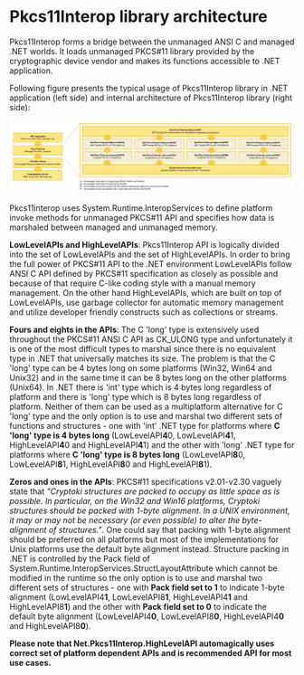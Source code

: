 # Pkcs11Interop library architecture

Pkcs11Interop forms a bridge between the unmanaged ANSI C and managed .NET worlds. It loads unmanaged PKCS#11 library provided by the cryptographic device vendor and makes its functions accessible to .NET application.

Following figure presents the typical usage of Pkcs11Interop library in .NET application (left side) and internal architecture of Pkcs11Interop library (right side):

![Pkcs11Interop architecture](images/pkcs11interop-architecture.png?raw=true)

Pkcs11interop uses System.Runtime.InteropServices to define platform invoke methods for unmanaged PKCS#11 API and specifies how data is marshaled between managed and unmanaged memory.

**LowLevelAPIs and HighLevelAPIs**: Pkcs11Interop API is logically divided into the set of LowLevelAPIs and the set of HighLevelAPIs. In order to bring the full power of PKCS#11 API to the .NET environment LowLevelAPIs follow ANSI C API defined by PKCS#11 specification as closely as possible and because of that require C-like coding style with a manual memory management. On the other hand HighLevelAPIs, which are built on top of LowLevelAPIs, use garbage collector for automatic memory management and utilize developer friendly constructs such as collections or streams.

**Fours and eights in the APIs**: The C 'long' type is extensively used throughout the PKCS#11 ANSI C API as CK_ULONG type and unfortunately it is one of the most difficult types to marshal since there is no equivalent type in .NET that universally matches its size. The problem is that the C 'long' type can be 4 bytes long on some platforms (Win32, Win64 and Unix32) and in the same time it can be 8 bytes long on the other platforms (Unix64). In .NET there is 'int' type which is 4 bytes long regardless of platform and there is 'long' type which is 8 bytes long regardless of platform. Neither of them can be used as a multiplatform alternative for C 'long' type and the only option is to use and marshal two different sets of functions and structures - one with 'int' .NET type for platforms where **C 'long' type is 4 bytes long** (LowLevelAPI**4**0, LowLevelAPI**4**1, HighLevelAPI**4**0 and HighLevelAPI**4**1) and the other with 'long' .NET type for platforms where **C 'long' type is 8 bytes long** (LowLevelAPI**8**0, LowLevelAPI**8**1, HighLevelAPI**8**0 and HighLevelAPI**8**1).

**Zeros and ones in the APIs**: PKCS#11 specifications v2.01-v2.30 vaguely state that *"Cryptoki structures are packed to occupy as little space as is possible. In particular, on the Win32 and Win16 platforms, Cryptoki structures should be packed with 1-byte alignment. In a UNIX environment, it may or may not be necessary (or even possible) to alter the byte-alignment of structures."*. One could say that packing with 1-byte alignment should be preferred on all platforms but most of the implementations for Unix platforms use the default byte alignment instead. Structure packing in .NET is controlled by the Pack field of System.Runtime.InteropServices.StructLayoutAttribute which cannot be modified in the runtime so the only option is to use and marshal two different sets of structures - one with **Pack field set to 1** to indicate 1-byte alignment (LowLevelAPI4**1**, LowLevelAPI8**1**, HighLevelAPI4**1** and HighLevelAPI8**1**) and the other with **Pack field set to 0** to indicate the default byte alignment (LowLevelAPI4**0**, LowLevelAPI8**0**, HighLevelAPI4**0** and HighLevelAPI8**0**).

**Please note that Net.Pkcs11Interop.HighLevelAPI automagically uses correct set of platform dependent APIs and is recommended API for most use cases.**
